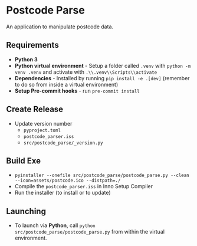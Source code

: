 # Postcode Parse

An application to manipulate postcode data.

## Requirements

- **Python 3**
- **Python virtual environment** - Setup a folder called `.venv` with `python -m venv .venv` and activate with `.\\.venv\\Scripts\\activate`
- **Dependencies** - Installed by running `pip install -e .[dev]` (remember to do so from inside a virtual environment)
- **Setup Pre-commit hooks** - run `pre-commit install`

## Create Release

- Update version number
  - `pyproject.toml`
  - `postcode_parser.iss`
  - `src/postcode_parse/_version.py`

## Build Exe

- `pyinstaller --onefile src/postcode_parse/postcode_parse.py --clean --icon=assets/postcode.ico --distpath=./`
- Compile the `postcode_parser.iss` in Inno Setup Compiler
- Run the installer (to install or to update)

## Launching

- To launch via **Python**, call `python src/postcode_parse/postcode_parse.py` from within the virtual environment.
